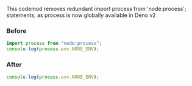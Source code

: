 This codemod removes redundant import process from 'node:process'; statements, as process is now globally available in Deno v2

### Before

```ts
import process from "node:process";
console.log(process.env.NODE_ENV);
```

### After

```ts
console.log(process.env.NODE_ENV);
```

